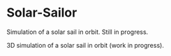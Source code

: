 # Solar-Sailor
Simulation of a solar sail in orbit. Still in progress.

3D simulation of a solar sail in orbit (work in progress).
